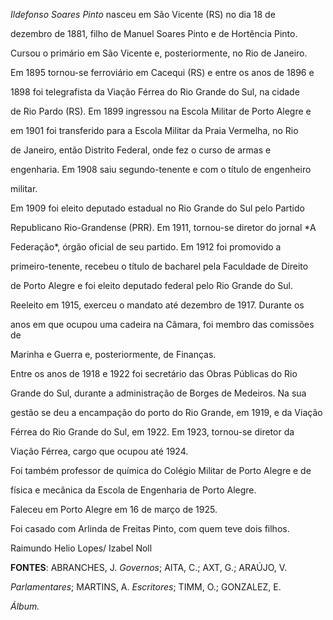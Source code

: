 

*Ildefonso Soares Pinto* nasceu em São Vicente (RS) no dia 18 de

dezembro de 1881, filho de Manuel Soares Pinto e de Hortência Pinto.



Cursou o primário em São Vicente e, posteriormente, no Rio de Janeiro.

Em 1895 tornou-se ferroviário em Cacequi (RS) e entre os anos de 1896 e

1898 foi telegrafista da Viação Férrea do Rio Grande do Sul, na cidade

de Rio Pardo (RS). Em 1899 ingressou na Escola Militar de Porto Alegre e

em 1901 foi transferido para a Escola Militar da Praia Vermelha, no Rio

de Janeiro, então Distrito Federal, onde fez o curso de armas e

engenharia. Em 1908 saiu segundo-tenente e com o título de engenheiro

militar.



Em 1909 foi eleito deputado estadual no Rio Grande do Sul pelo Partido

Republicano Rio-Grandense (PRR). Em 1911, tornou-se diretor do jornal *A

Federação*, órgão oficial de seu partido. Em 1912 foi promovido a

primeiro-tenente, recebeu o título de bacharel pela Faculdade de Direito

de Porto Alegre e foi eleito deputado federal pelo Rio Grande do Sul.

Reeleito em 1915, exerceu o mandato até dezembro de 1917. Durante os

anos em que ocupou uma cadeira na Câmara, foi membro das comissões de

Marinha e Guerra e, posteriormente, de Finanças.



Entre os anos de 1918 e 1922 foi secretário das Obras Públicas do Rio

Grande do Sul, durante a administração de Borges de Medeiros. Na sua

gestão se deu a encampação do porto do Rio Grande, em 1919, e da Viação

Férrea do Rio Grande do Sul, em 1922. Em 1923, tornou-se diretor da

Viação Férrea, cargo que ocupou até 1924.



Foi também professor de química do Colégio Militar de Porto Alegre e de

física e mecânica da Escola de Engenharia de Porto Alegre.



Faleceu em Porto Alegre em 16 de março de 1925.



Foi casado com Arlinda de Freitas Pinto, com quem teve dois filhos.



Raimundo Helio Lopes/ Izabel Noll



**FONTES**: ABRANCHES, J. *Governos*; AITA, C.; AXT, G.; ARAÚJO, V.

*Parlamentares*; MARTINS, A. *Escritores*; TIMM, O.; GONZALEZ, E.

*Álbum.*

